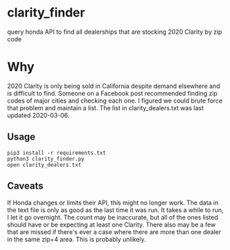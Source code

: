 # clarity_finder
query honda API to find all dealerships that are stocking 2020 Clarity by zip code
# Why
2020 Clarity is only being sold in California despite demand elsewhere and is difficult to find. Someone on a Facebook post recommended finding zip codes of major cities and checking each one. I figured we could brute force that problem and maintain a list. The list in clarity_dealers.txt was last updated 2020-03-06. 
## Usage
```
pip3 install -r requirements.txt
python3 clarity_finder.py
open clarity_dealers.txt
```
## Caveats
If Honda changes or limits their API, this might no longer work. The data in the text file is only as good as the last time it was run. It takes a while to run, I let it go overnight. The count may be inaccurate, but all of the ones listed should have or be expecting at least one Clarity. There also may be a few that are missed if there's ever a case where there are more than one dealer in the same zip+4 area. This is probably unlikely.


